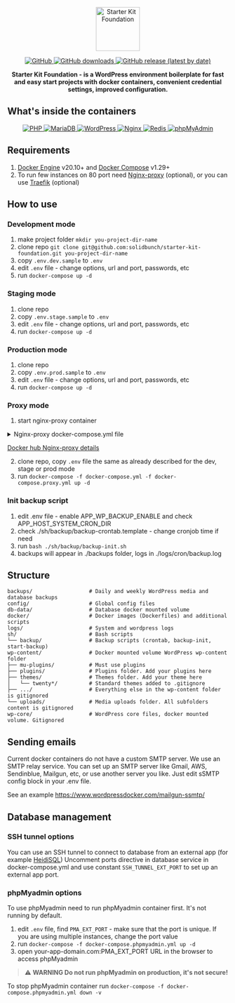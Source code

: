 <p align="center">

  <img alt="Starter Kit Foundation" src="https://starter-kit.io/images/logo1.png" height="100">

</p>

<p align="center">

  <a href="LICENSE.md">
    <img alt="GitHub" src="https://img.shields.io/github/license/solidbunch/starter-kit-foundation">
  </a>

  <a href="https://github.com/solidbunch/starter-kit-foundation/releases">
    <img alt="GitHub downloads" src="https://img.shields.io/github/downloads/solidbunch/starter-kit-foundation/total?color=green">
  </a>

  <a href="https://github.com/solidbunch/starter-kit-foundation/releases">
    <img alt="GitHub release (latest by date)" src="https://img.shields.io/github/v/release/solidbunch/starter-kit-foundation?color=blueviolet">
  </a>

</p>

<p align="center">
<strong>Starter Kit Foundation - is a WordPress environment boilerplate for fast and easy start projects with docker containers, convenient credential settings, improved configuration.</strong>

</p>

## What's inside the containers
<p align="center">

  <a href="https://hub.docker.com/_/php">
    <img alt="PHP" src="https://img.shields.io/badge/PHP%20fpm-7.4-8892bf">
  </a>

  <a href="https://hub.docker.com/_/mariadb">
    <img alt="MariaDB" src="https://img.shields.io/badge/MariaDB-10.5-c0765a">
  </a>

  <a href="https://hub.docker.com/_/wordpress">
    <img alt="WordPress" src="https://img.shields.io/badge/WordPress-5.8-lightgrey">
  </a>

  <a href="https://hub.docker.com/_/nginx">
    <img alt="Nginx" src="https://img.shields.io/badge/Nginx-1.20-00a652">
  </a>

  <a href="https://hub.docker.com/_/redis">
    <img alt="Redis" src="https://img.shields.io/badge/Redis-6.2-d82c20">
  </a>

  <a href="https://hub.docker.com/_/phpmyadmin">
    <img alt="phpMyAdmin" src="https://img.shields.io/badge/phpMyAdmin-5.1-f99d0f">
  </a>

</p>

## Requirements

1. [Docker Engine](https://docs.docker.com/engine/install/) v20.10+
   and [Docker Compose](https://docs.docker.com/compose/install/) v1.29+
2. To run few instances on 80 port need [Nginx-proxy](https://hub.docker.com/r/jwilder/nginx-proxy) (optional), or you can
   use [Traefik](https://traefik.io/) (optional)

## How to use

### Development mode

1. make project folder `mkdir you-project-dir-name`
2. clone repo `git clone git@github.com:solidbunch/starter-kit-foundation.git you-project-dir-name`
3. copy `.env.dev.sample` to  `.env`
4. edit `.env` file - change options, url and port, passwords, etc
5. run `docker-compose up -d`

### Staging mode

1. clone repo
2. copy `.env.stage.sample` to  `.env`
3. edit `.env` file - change options, url and port, passwords, etc
4. run `docker-compose up -d`

### Production mode

1. clone repo
2. copy `.env.prod.sample` to  `.env`
3. edit `.env` file - change options, url and port, passwords, etc
4. run `docker-compose up -d`

### Proxy mode

1. start nginx-proxy container

<details>
  <summary>Nginx-proxy docker-compose.yml file</summary>

  ```
version: '3.9'
services:
  nginx-proxy:
    image: jwilder/nginx-proxy:alpine
    container_name: nginx-proxy
    ports:
      - "8080:80"
      - "80:80"
      - "8443:443"
      - "443:443"
    volumes:
      - /var/run/docker.sock:/tmp/docker.sock:ro
    restart: always

networks:
  default:
    external:
      name: nginx-proxy

```
</details>

[Docker hub Nginx-proxy details](https://hub.docker.com/r/jwilder/nginx-proxy)

2. clone repo, copy `.env` file the same as already described for the dev, stage or prod mode
3. run `docker-compose -f docker-compose.yml -f docker-compose.proxy.yml up -d`

### Init backup script

1. edit .env file - enable APP_WP_BACKUP_ENABLE and check APP_HOST_SYSTEM_CRON_DIR
2. check ./sh/backup/backup-crontab.template - change cronjob time if need
3. run `bash ./sh/backup/backup-init.sh`
4. backups will appear in ./backups folder, logs in ./logs/cron/backup.log

## Structure

```
backups/                  # Daily and weekly WordPress media and database backups 
config/                   # Global config files
db-data/                  # Database docker mounted volume
docker/                   # Docker images (Dockerfiles) and additional scripts
logs/                     # System and wordpress logs
sh/                       # Bash scripts
└── backup/               # Backup scripts (crontab, backup-init, start-backup)
wp-content/               # Docker mounted volume WordPress wp-content folder
├── mu-plugins/           # Must use plugins
├── plugins/              # Plugins folder. Add your plugins here
├── themes/               # Themes folder. Add your theme here
│   └── twenty*/          # Standard themes added to .gitignore
├── .../                  # Everything else in the wp-content folder is gitignored
└── uploads/              # Media uploads folder. All subfolders content is gitignored
wp-core/                  # WordPress core files, docker mounted volume. Gitignored
```

## Sending emails

Current docker containers do not have a custom SMTP server. We use an SMTP relay service. You can set up an SMTP server
like Gmail, AWS, Sendinblue, Mailgun, etc, or use another server you like. Just edit sSMTP config block in your .env
file.

See an example https://www.wordpressdocker.com/mailgun-ssmtp/

## Database management
### SSH tunnel options
You can use an SSH tunnel to connect to database from an external app (for example [HeidiSQL](https://www.heidisql.com/))
Uncomment ports directive in database service in docker-compose.yml and use constant `SSH_TUNNEL_EXT_PORT` to set up an external app port.


### phpMyadmin options
To use phpMyadmin need to run phpMyadmin container first. It's not running by default. 
1. edit `.env` file, find `PMA_EXT_PORT` - make sure that the port is unique. If you are using multiple instances, change the port value
2. run `docker-compose -f docker-compose.phpmyadmin.yml up -d`
3. open your-app-domain.com:PMA_EXT_PORT URL in the browser to access phpMyadmin

> :warning: **WARNING Do not run phpMyadmin on production, it's not secure!**


To stop phpMyadmin container run `docker-compose -f docker-compose.phpmyadmin.yml down -v`





